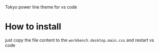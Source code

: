 Tokyo power line theme for vs code
# How to install 
just copy the file content to the `workbench.desktop.main.css` and restart vs code